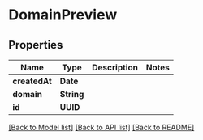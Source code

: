 # DomainPreview

## Properties
Name | Type | Description | Notes
------------ | ------------- | ------------- | -------------
**createdAt** | **Date** |  | 
**domain** | **String** |  | 
**id** | **UUID** |  | 

[[Back to Model list]](../README.md#documentation-for-models) [[Back to API list]](../README.md#documentation-for-api-endpoints) [[Back to README]](../README.md)


